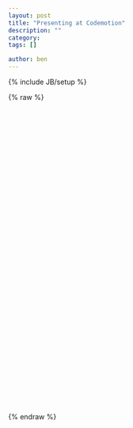 ```yaml
---
layout: post
title: "Presenting at Codemotion"
description: ""
category: 
tags: []

author: ben
---
```

{% include JB/setup %}

{% raw %}
<div id="popcorn-presentation" style="height: 400px; width: 100%">

</div>
<div id="popcorn-player" style="height:200px;">

</div>

<script src="http://popcornjs.org/code/dist/popcorn-complete.js">

</script>

<script>
var popcorn;
document.addEventListener( "DOMContentLoaded", function() {

	popcorn = Popcorn.soundcloud( "#popcorn-player", "http://soundcloud.com/sourcefabric/presentation-opentechschool-at" );

	popcorn.webpage({
	 target: 'popcorn-presentation',
	 start: 0,
	 end: 50,
	 src: "http://opentechschool.github.io/slides/presentations/the-state-of-tech-education/?full#Cover"
	}).webpage({
	 target: 'popcorn-presentation',
	 start: 50,
	 end: 60,
	 src: "http://opentechschool.github.io/slides/presentations/the-state-of-tech-education/?full#speakers_intro"
	}).webpage({
	 target: 'popcorn-presentation',
	 start: 60,
	 end: 85,
	 src: "http://opentechschool.github.io/slides/presentations/the-state-of-tech-education/?full#tech_education"
	}).webpage({
	 target: 'popcorn-presentation',
	 start: 85,
	 end: 136,
	 src: "http://opentechschool.github.io/slides/presentations/the-state-of-tech-education/?full#university"
	}).webpage({
	 target: 'popcorn-presentation',
	 start: 136,
	 end: 200,
	 src: "http://opentechschool.github.io/slides/presentations/the-state-of-tech-education/?full#moocs"
	}).webpage({
	 target: 'popcorn-presentation',
	 start: 200,
	 end: 240,
	 src: "http://opentechschool.github.io/slides/presentations/the-state-of-tech-education/?full#online_hands-on_coding_classes"
	}).webpage({
	 target: 'popcorn-presentation',
	 start: 240,
	 end: 314,
	 src: "http://opentechschool.github.io/slides/presentations/the-state-of-tech-education/?full#P2PU"
	}).webpage({
	 target: 'popcorn-presentation',
	 start: 314,
	 end: 366,
	 src: "http://opentechschool.github.io/slides/presentations/the-state-of-tech-education/?full#coding_training_schools"
	}).webpage({
	 target: 'popcorn-presentation',
	 start: 366,
	 end: 427,
	 src: "http://opentechschool.github.io/slides/presentations/the-state-of-tech-education/?full#hands-on_real-life"
	}).webpage({
	 target: 'popcorn-presentation',
	 start: 427,
	 end: 457,
	 src: "http://opentechschool.github.io/slides/presentations/the-state-of-tech-education/?full#opentechschool"
	}).webpage({
	 target: 'popcorn-presentation',
	 start: 457,
	 end: 541,
	 src: "http://opentechschool.github.io/slides/presentations/the-state-of-tech-education/?full#open"
	}).webpage({
	 target: 'popcorn-presentation',
	 start: 541,
	 end: 589,
	 src: "http://opentechschool.github.io/slides/presentations/the-state-of-tech-education/?full#empowering"
	}).webpage({
	 target: 'popcorn-presentation',
	 start: 589,
	 end: 630,
	 src: "http://opentechschool.github.io/slides/presentations/the-state-of-tech-education/?full#welcoming"
	}).webpage({
	 target: 'popcorn-presentation',
	 start: 630,
	 end: 690,
	 src: "http://opentechschool.github.io/slides/presentations/the-state-of-tech-education/?full#hands-on"
	}).webpage({
	 target: 'popcorn-presentation',
	 start: 690,
	 end: 748,
	 src: "http://opentechschool.github.io/slides/presentations/the-state-of-tech-education/?full#not-for-profit"
	}).webpage({
	 target: 'popcorn-presentation',
	 start: 748,
	 end: 761,
	 src: "http://opentechschool.github.io/slides/presentations/the-state-of-tech-education/?full#workshops"
	}).webpage({
	 target: 'popcorn-presentation',
	 start: 761,
	 end: 795,
	 src: "http://opentechschool.github.io/slides/presentations/the-state-of-tech-education/?full#js-beginners"
	}).webpage({
	 target: 'popcorn-presentation',
	 start: 795,
	 end: 860,
	 src: "http://opentechschool.github.io/slides/presentations/the-state-of-tech-education/?full#python-workshops"
	}).webpage({
	 target: 'popcorn-presentation',
	 start: 860,
	 end: 910,
	 src: "http://opentechschool.github.io/slides/presentations/the-state-of-tech-education/?full#github-workshops"
	}).webpage({
	 target: 'popcorn-presentation',
	 start: 910,
	 end: 1002,
	 src: "http://opentechschool.github.io/slides/presentations/the-state-of-tech-education/?full#android-workshops"
	}).webpage({
	 target: 'popcorn-presentation',
	 start: 1002,
	 end: 1080,
	 src: "http://opentechschool.github.io/slides/presentations/the-state-of-tech-education/?full#learners-meetup"
	}).webpage({
	 target: 'popcorn-presentation',
	 start: 1080,
	 end: 1168,
	 src: "http://opentechschool.github.io/slides/presentations/the-state-of-tech-education/?full#kids-hackathon"
	}).webpage({
	 target: 'popcorn-presentation',
	 start: 1168,
	 end: 1177,
	 src: "http://opentechschool.github.io/slides/presentations/the-state-of-tech-education/?full#upcoming-workshops-title"
	}).webpage({
	 target: 'popcorn-presentation',
	 start: 1177,
	 end: 1370,
	 src: "http://opentechschool.github.io/slides/presentations/the-state-of-tech-education/?full#upcoming-workshops"
	}).webpage({
	 target: 'popcorn-presentation',
	 start: 1370,
	 end: 1395,
	 src: "http://opentechschool.github.io/slides/presentations/the-state-of-tech-education/?full#further-involvements-title"
	}).webpage({
	 target: 'popcorn-presentation',
	 start: 1395,
	 end: 1800,
	 src: "http://opentechschool.github.io/slides/presentations/the-state-of-tech-education/?full#further-involvements"
	}).webpage({
	 target: 'popcorn-presentation',
	 start: 1800,
	 end: 1810,
	 src: "http://opentechschool.github.io/slides/presentations/the-state-of-tech-education/?full#not-enough"
	}).webpage({
	 target: 'popcorn-presentation',
	 start: 1810,
	 end: 1870,
	 src: "http://opentechschool.github.io/slides/presentations/the-state-of-tech-education/?full#one-day-to-code"
	}).webpage({
	 target: 'popcorn-presentation',
	 start: 1870,
	 end: 1952,
	 src: "http://opentechschool.github.io/slides/presentations/the-state-of-tech-education/?full#longer-in-depth"
	}).webpage({
	 target: 'popcorn-presentation',
	 start: 1952,
	 end: 2010,
	 src: "http://opentechschool.github.io/slides/presentations/the-state-of-tech-education/?full#learning-space"
	}).webpage({
	 target: 'popcorn-presentation',
	 start: 2010,
	 end: 2080,
	 src: "http://opentechschool.github.io/slides/presentations/the-state-of-tech-education/?full#bleuprint"
	}).webpage({
	 target: 'popcorn-presentation',
	 start: 2080,
	 src: "http://opentechschool.github.io/slides/presentations/the-state-of-tech-education/?full#ThankYou"
	});

}, false);
</script>

{% endraw %}
